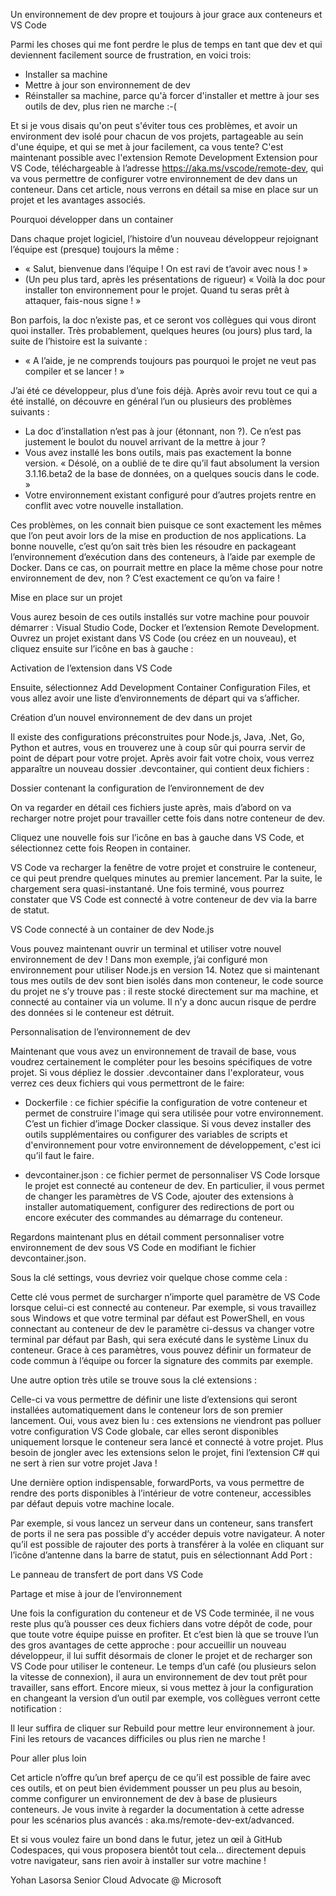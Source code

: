 Un environnement de dev propre et toujours à jour grace aux conteneurs et VS Code

Parmi les choses qui me font perdre le plus de temps en tant que dev et qui deviennent facilement source de frustration, en voici trois:

-	Installer sa machine
-	Mettre à jour son environnement de dev
-	Réinstaller sa machine, parce qu'à forcer d'installer et mettre à jour ses outils de dev, plus rien ne marche :-(

Et si je vous disais qu'on peut s'éviter tous ces problèmes, et avoir un environment dev isolé pour chacun de vos projets, partageable au sein d'une équipe, et qui se met à jour facilement, ca vous tente?
C'est maintenant possible avec l'extension Remote Development Extension  pour VS Code, téléchargeable à l’adresse https://aka.ms/vscode/remote-dev, qui va vous permettre de configurer votre environnement de dev dans un conteneur. Dans cet article, nous verrons en détail sa mise en place sur un projet et les avantages associés.

Pourquoi développer dans un container

Dans chaque projet logiciel, l’histoire d’un nouveau développeur rejoignant l’équipe est (presque) toujours la même :

-	« Salut, bienvenue dans l’équipe ! On est ravi de t’avoir avec nous ! »
-	(Un peu plus tard, après les présentations de rigueur) « Voilà la doc pour installer ton environnement pour le projet. Quand tu seras prêt à attaquer, fais-nous signe ! »

Bon parfois, la doc n’existe pas, et ce seront vos collègues qui vous diront quoi installer. Très probablement, quelques heures (ou jours) plus tard, la suite de l’histoire est la suivante :

-	« A l’aide, je ne comprends toujours pas pourquoi le projet ne veut pas compiler et se lancer ! »

J’ai été ce développeur, plus d’une fois déjà. Après avoir revu tout ce qui a été installé, on découvre en général l’un ou plusieurs des problèmes suivants :

-	La doc d’installation n’est pas à jour (étonnant, non ?). Ce n’est pas justement le boulot du nouvel arrivant de la mettre à jour ?
-	Vous avez installé les bons outils, mais pas exactement la bonne version. « Désolé, on a oublié de te dire qu’il faut absolument la version 3.1.16.beta2 de la base de données, on a quelques soucis dans le code. »
-	Votre environnement existant configuré pour d’autres projets rentre en conflit avec votre nouvelle installation.

Ces problèmes, on les connait bien puisque ce sont exactement les mêmes que l’on peut avoir lors de la mise en production de nos applications. La bonne nouvelle, c’est qu’on sait très bien les résoudre en packageant l’environnement d’exécution dans des conteneurs, à l’aide par exemple de Docker. Dans ce cas, on pourrait mettre en place la même chose pour notre environnement de dev, non ? C’est exactement ce qu’on va faire !

Mise en place sur un projet

Vous aurez besoin de ces outils installés sur votre machine pour pouvoir démarrer : Visual Studio Code, Docker et l’extension Remote Development. Ouvrez un projet existant dans VS Code (ou créez en un nouveau), et cliquez ensuite sur l’icône en bas à gauche :

 
Activation de l’extension dans VS Code

Ensuite, sélectionnez Add Development Container Configuration Files, et vous allez avoir une liste d’environnements de départ qui va s’afficher.

 
Création d’un nouvel environnement de dev dans un projet

Il existe des configurations préconstruites pour Node.js, Java, .Net, Go, Python et autres, vous en trouverez une à coup sûr qui pourra servir de point de départ pour votre projet. Après avoir fait votre choix, vous verrez apparaître un nouveau dossier .devcontainer, qui contient deux fichiers :

 
Dossier contenant la configuration de l’environnement de dev

On va regarder en détail ces fichiers juste après, mais d’abord on va recharger notre projet pour travailler cette fois dans notre conteneur de dev.

Cliquez une nouvelle fois sur l’icône en bas à gauche dans VS Code, et sélectionnez cette fois Reopen in container.

VS Code va recharger la fenêtre de votre projet et construire le conteneur, ce qui peut prendre quelques minutes au premier lancement. Par la suite, le chargement sera quasi-instantané. Une fois terminé, vous pourrez constater que VS Code est connecté à votre conteneur de dev via la barre de statut.

 
VS Code connecté à un container de dev Node.js

Vous pouvez maintenant ouvrir un terminal et utiliser votre nouvel environnement de dev ! Dans mon exemple, j’ai configuré mon environnement pour utiliser Node.js en version 14. Notez que si maintenant tous mes outils de dev sont bien isolés dans mon conteneur, le code source du projet ne s’y trouve pas : il reste stocké directement sur ma machine, et connecté au container via un volume. Il n’y a donc aucun risque de perdre des données si le conteneur est détruit.

Personnalisation de l’environnement de dev

Maintenant que vous avez un environnement de travail de base, vous voudrez certainement le compléter pour les besoins spécifiques de votre projet. Si vous dépliez le dossier .devcontainer dans l'explorateur, vous verrez ces deux fichiers qui vous permettront de le faire:

-	Dockerfile : ce fichier spécifie la configuration de votre conteneur et permet de construire l'image qui sera utilisée pour votre environnement. C’est un fichier d’image Docker classique. Si vous devez installer des outils supplémentaires ou configurer des variables de scripts et d'environnement pour votre environnement de développement, c'est ici qu’il faut le faire.

-	devcontainer.json : ce fichier permet de personnaliser VS Code lorsque le projet est connecté au conteneur de dev. En particulier, il vous permet de changer les paramètres de VS Code, ajouter des extensions à installer automatiquement, configurer des redirections de port ou encore exécuter des commandes au démarrage du conteneur.

Regardons maintenant plus en détail comment personnaliser votre environnement de dev sous VS Code en modifiant le fichier devcontainer.json.

Sous la clé settings, vous devriez voir quelque chose comme cela :

 

Cette clé vous permet de surcharger n’importe quel paramètre de VS Code lorsque celui-ci est connecté au conteneur. Par exemple, si vous travaillez sous Windows et que votre terminal par défaut est PowerShell, en vous connectant au conteneur de dev le paramètre ci-dessus va changer votre terminal par défaut par Bash, qui sera exécuté dans le système Linux du conteneur. Grace à ces paramètres, vous pouvez définir un formateur de code commun à l’équipe ou forcer la signature des commits par exemple.

Une autre option très utile se trouve sous la clé extensions :

 

Celle-ci va vous permettre de définir une liste d’extensions qui seront installées automatiquement dans le conteneur lors de son premier lancement. Oui, vous avez bien lu : ces extensions ne viendront pas polluer votre configuration VS Code globale, car elles seront disponibles uniquement lorsque le conteneur sera lancé et connecté à votre projet. Plus besoin de jongler avec les extensions selon le projet, fini l’extension C# qui ne sert à rien sur votre projet Java !

Une dernière option indispensable, forwardPorts, va vous permettre de rendre des ports disponibles à l’intérieur de votre conteneur, accessibles par défaut depuis votre machine locale. 

 

Par exemple, si vous lancez un serveur dans un conteneur, sans transfert de ports il ne sera pas possible d’y accéder depuis votre navigateur. A noter qu’il est possible de rajouter des ports à transférer à la volée en cliquant sur l’icône d’antenne dans la barre de statut, puis en sélectionnant Add Port :
 
Le panneau de transfert de port dans VS Code

Partage et mise à jour de l’environnement

Une fois la configuration du conteneur et de VS Code terminée, il ne vous reste plus qu’à pousser ces deux fichiers dans votre dépôt de code, pour que toute votre équipe puisse en profiter. Et c’est bien là que se trouve l’un des gros avantages de cette approche : pour accueillir un nouveau développeur, il lui suffit désormais de cloner le projet et de recharger son VS Code pour utiliser le conteneur. Le temps d’un café (ou plusieurs selon la vitesse de connexion), il aura un environnement de dev tout prêt pour travailler, sans effort. Encore mieux, si vous mettez à jour la configuration en changeant la version d’un outil par exemple, vos collègues verront cette notification :

 

Il leur suffira de cliquer sur Rebuild pour mettre leur environnement à jour. Fini les retours de vacances difficiles ou plus rien ne marche !

Pour aller plus loin

Cet article n’offre qu’un bref aperçu de ce qu’il est possible de faire avec ces outils, et on peut bien évidemment pousser un peu plus au besoin, comme configurer un environnement de dev à base de plusieurs conteneurs. Je vous invite à regarder la documentation à cette adresse pour les scénarios plus avancés : aka.ms/remote-dev-ext/advanced.

Et si vous voulez faire un bond dans le futur, jetez un œil à GitHub Codespaces, qui vous proposera bientôt tout cela… directement depuis votre navigateur, sans rien avoir à installer sur votre machine !


Yohan Lasorsa
Senior Cloud Advocate @ Microsoft 
